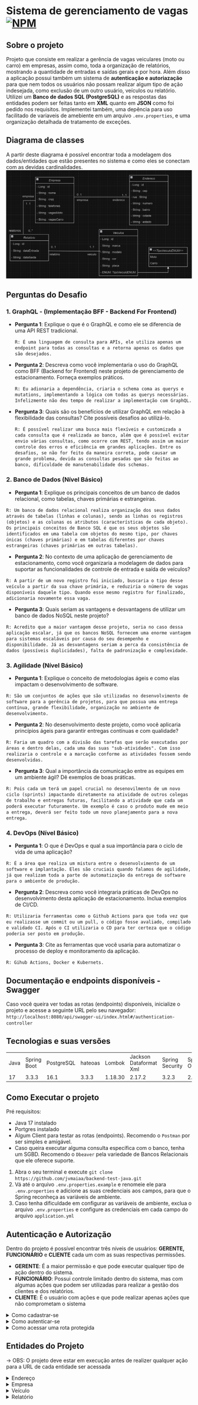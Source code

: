 # Sistema de gerenciamento de vagas [![NPM](https://img.shields.io/npm/l/react)](https://github.com/jvmaiaa/backend-test-java/blob/master/LICENSE)

## Sobre o projeto

Projeto que consiste em realizar a gerência de vagas veiculares (moto ou carro) em empresas, assim como, toda a organização de relatórios, mostrando a quantidade de entradas e saídas gerais e por hora. Além disso a aplicação possui também um sistema de **autenticação e autoriazação** para que nem todos os usuários não possam realizar algum tipo de ação indesejada, como exclusão de um outro usuário, veículos ou relatório. Utilizei um **Banco de dados SQL (PostgreSQL)** e as respostas das entidades podem ser feitas tanto em **XML** quanto em **JSON** como foi pedido nos requisitos. Implementei também, uma depência para uso facilitado de variaveis de amebiente em um arquivo `.env.properties`, e uma organização detalhada de tratamento de exceções.

## Diagrama de classes
A partir deste diagrama é possível encontrar toda a modelagem dos dados/entidades que estão presentes no sistema e como eles se conectam com as devidas cardinalidades.
![Modelagem](Modelagem.png)

## Perguntas do Desafio

### 1. GraphQL - (Implementação BFF - Backend For Frontend)
- **Pergunta 1**: Explique o que é o GraphQL e como ele se diferencia de uma API REST tradicional.

      R: É uma linguagem de consulta para APIs, ele utiliza apenas um endpoint para todas as consultas e a retorna apenas os dados que são desejados.
- **Pergunta 2**: Descreva como você implementaria o uso do GraphQL como BFF (Backend for Frontend) neste projeto de gerenciamento de estacionamento. Forneça exemplos práticos.

      R: Eu adionaria a dependência, criaria o schema coma as querys e mutations, implementando a lógica com todas as querys necessárias. Infelizmente não deu tempo de realizar a implementação com GraphQL.
- **Pergunta 3**: Quais são os benefícios de utilizar GraphQL em relação à flexibilidade das consultas? Cite possíveis desafios ao utilizá-lo.

      R: É possível realizar uma busca mais flexíveis e customizada a cada consulta que é realizada ao banco, além que é possível evitar envio várias consultas, como ocorre com REST, tendo assim um maior controle dos erros e eficiência em grandes aplicações. Entre os desafios, se não for feito da maneira correta, pode causar um grande problema, devida as consultas pesadas que são feitas ao banco, dificuldade de manutenabilidade dos schemas.

### 2. Banco de Dados (Nível Básico)
   - **Pergunta 1**: Explique os principais conceitos de um banco de dados relacional, como tabelas, chaves primárias e estrangeiras.

    R: Um banco de dados relacional realiza organização dos seus dados através de tabelas (linhas e colunas), sendo as linhas os registros (objetos) e as colunas os atributos (características de cada objeto). Os principais conceitos de Banco SQL é que os seus objetos são identificados em uma tabela com objetos do mesmo tipo, por chaves únicas (chaves primárias) e em tabelas diferentes por chaves estrangeiras (chaves primárias em outras tabelas).
   - **Pergunta 2**: No contexto de uma aplicação de gerenciamento de estacionamento, como você organizaria a modelagem de dados para suportar as funcionalidades de controle de entrada e saída de veículos?

    R: A partir de um novo registro foi iniciado, buscaria o tipo desse veículo a partir da sua chave primária, e reduziria o número de vagas disponíveis daquele tipo. Quando esse mesmo registro for finalizado, adicionaria novamente essa vaga.
   - **Pergunta 3**: Quais seriam as vantagens e desvantagens de utilizar um banco de dados NoSQL neste projeto?

    R: Acredito que a maior vantagem desse projeto, seria no caso dessa aplicação escalar, já que os bancos NoSQL fornecem uma enorme vantagem para sistemas escaláveis por causa do seu desempenho e disponibilidade. Já as desvantagens seriam a perca da consistência de dados (possíveis duplicidades), falta de padronização e complexidade.
### 3. Agilidade (Nível Básico)
   - **Pergunta 1**: Explique o conceito de metodologias ágeis e como elas impactam o desenvolvimento de software.

    R: São um conjuntos de ações que são utilizadas no desenvolvimento de software para a gerência de projetos, para que possua uma entrega contínua, grande flexibilidade, organização no ambiente de desenvolvimento. 
   - **Pergunta 2**: No desenvolvimento deste projeto, como você aplicaria princípios ágeis para garantir entregas contínuas e com qualidade?

    R: Faria um quadro com a divisão das tarefas que serão executadas por áreas e dentro delas, cada uma das suas "sub-atividades". Com isso realizaria o controle e a marcação conforme as atividades fossem sendo desenvolvidas.
   - **Pergunta 3**: Qual a importância da comunicação entre as equipes em um ambiente ágil? Dê exemplos de boas práticas.

    R: Pois cada um terá um papel crucial no desenovilmento de um novo ciclo (sprints) impactando diretamente na atividade de outros colegas de trabalho e entregas futuras, facilitando a atividade que cada um poderá executar futuramente. Um exemplo é caso o produto mude em meio a entrega, deverá ser feito todo um novo planejamento para a nova entrega.
### 4. DevOps (Nível Básico)
   - **Pergunta 1**: O que é DevOps e qual a sua importância para o ciclo de vida de uma aplicação?

    R: É a área que realiza um mistura entre o desenvolvimento de um software e implantação. Eles são cruciais quando falamos de agilidade, já que realizam toda a parte de automatização da entrega de software para o ambiente de produção.
   - **Pergunta 2**: Descreva como você integraria práticas de DevOps no desenvolvimento desta aplicação de estacionamento. Inclua exemplos de CI/CD.

    R: Utilizaria ferramentas como o Github Actions para que toda vez que eu realizasse um commit ou um pull, o código fosse avaliado, compilado e validado CI. Após o CI utilizaria o CD para ter certeza que o código poderia ser posto em produção.
   - **Pergunta 3**: Cite as ferramentas que você usaria para automatizar o processo de deploy e monitoramento da aplicação.

    R: Gihub Actions, Docker e Kubernets.

## Documentação e endpoints disponíveis - Swagger
Caso você queira ver todas as rotas (endpoints) disponíveis, inicialize o projeto e acesse a seguinte URL pelo seu navegador: `http://localhost:8080/api/swagger-ui/index.html#/authentication-controller`

## Tecnologias e suas versões
<table>
  <tr>
    <td>Java</td>
    <td>Spring Boot</td>
    <td>PostgreSQL</td>
    <td>hateoas</td>
    <td>Lombok</td>
    <td>Jackson Dataformat Xml</td>
    <td>Spring Security</td>
    <td>SpringDoc OpenApi</td>
    <td>Java-jwt</td>
    <td>Java-dotenv</td>
  </tr>
  <tr>
    <td>17</td>
    <td>3.3.3</td>
    <td>16.1</td>
    <td>3.3.3</td>
    <td>1.18.30</td>
    <td>2.17.2</td>
    <td>3.2.3</td>
    <td>2.6.0</td>
    <td>4.4.0</td>
    <td>5.2.2</td>
  </tr>
</table>

## Como Executar o projeto
Pré requisitos:
  - Java 17 instalado 
  - Portgres instalado
  - Algum Client para testar as rotas (endpoints). Recomendo o `Postman` por ser simples e amigável.
  - Caso queira executar alguma consulta específica com o banco, tenha um SGBD. Recomendo o `Dbeaver` pela variedade de Bancos Relacionais que ele oferece suporte.
1. Abra o seu terminal e execute `git clone https://github.com/jvmaiaa/backend-test-java.git` 
2. Vá até o arquivo `.env.properties.example` e renomeie ele para `.env.properties` e adicione as suas credenciais aos campos, para que o Spring reconheça as variáveis de ambiente.
3. Caso tenha dificuldade em configurar as variáveis de ambiente, exclua o arquivo `.env.properties` e configure as credenciais em cada campo do arquivo `application.yml`


## Autenticação e Autorização

Dentro do projeto é possível encontrar três níveis de usuários: **GERENTE, FUNCIONÁRIO** e **CLIENTE** cada um com as suas respectivas permissões.
- **GERENTE**: É a maior permissão e que pode executar qualquer tipo de ação dentro do sistema.
- **FUNCIONÁRIO**: Possui controle limitado dentro do sistema, mas com algumas ações que podem ser utilizadas para realizar a gestão dos clientes e dos relatórios.
- **CLIENTE**: É o usuário com ações e que pode realizar apenas ações que não comprometam o sistema

<details>
<summary>Como cadastrar-se</summary>

**CLIENTE:** Deve acessar a URL `localhost:8080/api/usuario/cliente`
**FUNCIONÁRIO:** Deve acessar a URL `localhost:8080/api/usuario/funcionario`
**GERENTE:** Deve acessar a URL `localhost:8080/api/usuario/gerente` 

No corpo da requisição passar a seguinte estrutura **JSON**.
```
{
  "login" : "<seu_login>",
  "senha" : "<seu_senha>"
}
``` 
Automaticamente o seu usuário irá receber a devida permissão por estar cadastrando a partir de determinada URL.
</details>
<details>
<summary>Como autenticar-se</summary>

Deverá acessar o endpoint `localhost:8080/api/auth` passando o seu login e senha que está cadastrado no sistema, através de um arquivo JSON.
```
{
  "login" : "<seu_login>",
  "senha" : "<seu_senha>"
}
``` 
Caso suas credenciais estejam corretas, você receberá um Json Web Token (JWT) semelhante ao seguinte: `eyJhbGciOiJIUzI1NiIsInR5cCI6IkpXVCJ9.eyJpc3MiOiJhdXRoLWFwaSIsInN1YiI6ImNsaSIsImV4cCI6MTcyNjQ3NTkxOX0.KFptyIfkI_-Xa1riZwruf7GDImLMQ0ePDD-rY82HdgE`
</details>
<details>
<summary>Como acessar uma rota protegida</summary>

Com o JWT em mãos, obtido no passo anterior, acesse a uma rota qualquer protegida, passando ele no no campo `Bearer Token` do seu API Client (recomendo o Postman) e execute a requisição. Caso você tenha a permissão desejada, irá ser feito com sucesso.

</details>

## Entidades do Projeto
-> OBS: O projeto deve estar em execução antes de realizer qualquer ação para a URL de cada entidade ser acessada
<details>
<summary>Endereço</summary>

Você irá realizar o cadastro de um endereço a partir da URL `localhost:8080/api/endereco` para que possa ser cadastrada uma empresa futuramente, pois não é possível cadastrar uma empresa sem endereço. O único usuário que pode manipular a entidade `Endereço` é o usuário com a permissão de `GERENTE`. 

Cadastrar um endereço - **POST** -> `localhost:8080/api/endereco`
```
{
    "cep" : "123",
    "rua" : "rua teste",
    "numero" : 20,
    "bairro" : "centro",
    "cidade" : "fualin",
    "estado" : "beltranin"
}
```
Buscar endereços **paginados** - **GET** -> `localhost:8080/api/endereco`

Buscar um endereço por id - **GET** -> `localhost:8080/api/endereco/{id}` passando um Id.

Atualizar um endereço - **PUT** -> `localhost:8080/api/endereco/{id}` passando um Id no parâmetro e um JSON semelhante acima.

Delete um endereço - **DELETE** -> `localhost:8080/api/endereco/{id}` passando um Id no parâmetro.

</details>

<details>
<summary>Empresa</summary>

Você irá realizar um cadastro de uma empresa a partir da URL `localhost:8080/api/empresa` para que possa ser feito um relatório futuramente, pois não é possível cadastrar um relaório sem Veículo e Empresa. O único usuário que pode manipular a entidade `Empresa` é o usuário com a permissão de `GERENTE`. 

Cadastrar uma Empresa - **POST** -> `localhost:8080/api/empresa`
```
{
    "nome" : "João Víctor",
    "cnpj" : "3333",
    "telefone" : [
        "33383383",
        "23883383"
    ],
    "vagasMoto" : 100,
    "vagasCarro" : 100,
    "idEndereco" : 1
    
}
```
Buscar empresas **paginadas** - **GET** -> `localhost:8080/api/empresa`

Buscar uma empresa por id - **GET** -> `localhost:8080/api/empresa/{id}` passando um Id.

Atualizar uma empresa - **PUT** -> `localhost:8080/api/empresa/{id}` passando um Id no parâmetro e um JSON semelhante acima.

Delete uma empresa - **DELETE** -> `localhost:8080/api/empresa/{id}` passando um Id no parâmetro.

</details>

<details>
<summary>Veículo</summary>

Você irá realizar um cadastro de um veículo a partir da URL `localhost:8080/api/veiculo` para que possa ser cadastrada um relatório futuramente, pois não é possível cadastrar um relatório sem veículo e empresa. Todos usuários podem manipular a entidade `Veículo` com limitações para alguns. 

Cadastrar um veículo - **POST** -> `localhost:8080/api/veiculo`. Pode ser feito por **todos usuários**.
```
{
    "marca" : "Fiat",
    "modelo" : "uno",
    "cor" : "Branco",
    "placa" : "ABC-123",
    "tipoDeVeiculo" : "CARRO"
}
```
Buscar veículos **paginados** - **GET** -> `localhost:8080/api/veiculo`. Pode ser feito por **GERENTE** e **FUNCIONÁRIO**.

Buscar um veículo por id - **GET** -> `localhost:8080/api/veiculo/{id}` passando um Id. Pode ser feito por **GERENTE** e **FUNCIONÁRIO**.

Atualizar um veículo - **PUT** -> `localhost:8080/api/veiculo/{id}` passando um Id no parâmetro e um JSON semelhante acima. Pode ser feito por **GERENTE** e **FUNCIONÁRIO**.

Delete um veículo - **DELETE** -> `localhost:8080/api/veiculo/{id}` passando um Id no parâmetro. Pode ser feito por **GERENTE** e **FUNCIONÁRIO**.

</details>
<details>
<summary>Relatório</summary>

Você irá realizar um cadastro de um relatório a partir da URL `localhost:8080/api/relatorio` para que possa ser feita a gestão de vagas e controle de entrada e saída. Apenas os usuários com permissões de **GERENTE** e **FUNCIONÁRIO** podem manipular a entidade `Relatório`.

Cadastrar um relatório - **POST** -> `localhost:8080/api/relatorio`. A partir do momento que essa requisição for feita, ela irá buscar a empresa que está presente na requisição e o tipo do veículo, e então, irá decrementar (subtrair) a vaga daquele tipo de veículo da empresa.
```
{
    "idEmpresa" : 1,
    "idVeiculo" : 1
}
```
Buscar relatórios **paginados** - **GET** -> `localhost:8080/api/relatorio/registro-geral`. Traz as informações gerais de um relatório.

Buscar um relatório por id - **GET** -> `localhost:8080/api/relatorio/registro-geral/{id}` passando um Id.

Finalizar um relatório - **PUT** -> `localhost:8080/api/relatorio/registra-saida/{id}` passando um Id no parâmetro. Após o relatório ser finalizado, a data de finalização será cadastrada naquele momento exato e a vaga do veículo que estava no relatório finalizado, será incrementada (somada), mostrando informando que o veículo já saiu do local.

Busca a **quantidade total** de **entradas e saídas** que ocorreram no sistema - **GET** -> `localhost:8080/api/relatorio/contagem-total/{id}` passando um Id como parâmetro.

Busca a **quantidade total** de **entradas e saídas por HORA** que ocorreram no sistema - **GET** -> `localhost:8080/api/relatorio/contagem-por-hora/{id}` passando um Id como parâmetro. Deve-se passar o **Id da empresa**, **horário de inicio** e **horário de fim** para que seja feita a busca da maneira correta, segue o exemplo:

![Imagem Exemplo](Requisicao_Por_Hora.png)

Delete um relatório - **DELETE** -> `localhost:8080/api/relatorio/{id}` passando um Id no parametro.

</details>
